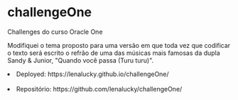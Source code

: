 # challengeOne
Challenges do curso Oracle One

Modifiquei o tema proposto para uma versão em que toda vez que codificar o texto será escrito o refrão de uma das músicas mais famosas da dupla Sandy & Junior, "Quando você passa (Turu turu)".

<li>Deployed: https://lenalucky.github.io/challengeOne/</li><br>
<li>Repositório: https://github.com/lenalucky/challengeOne/</li>

